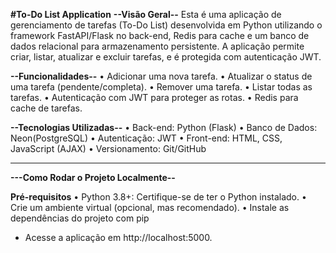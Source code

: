 **#To-Do List Application**
**--Visão Geral--**
Esta é uma aplicação de gerenciamento de tarefas (To-Do List) desenvolvida em Python utilizando o framework FastAPI/Flask no back-end, Redis para cache e um banco de dados relacional para armazenamento persistente. A aplicação permite criar, listar, atualizar e excluir tarefas, e é protegida com autenticação JWT.

**--Funcionalidades--**
•	Adicionar uma nova tarefa.
•	Atualizar o status de uma tarefa (pendente/completa).
•	Remover uma tarefa.
•	Listar todas as tarefas.
•	Autenticação com JWT para proteger as rotas.
•	Redis para cache de tarefas.

**--Tecnologias Utilizadas--**
•	Back-end: Python (Flask)
•	Banco de Dados: Neon(PostgreSQL)
•	Autenticação: JWT
•	Front-end: HTML, CSS, JavaScript (AJAX)
•	Versionamento: Git/GitHub
________________________________________
**---Como Rodar o Projeto Localmente--**

**Pré-requisitos**
•	Python 3.8+: Certifique-se de ter o Python instalado.
•	Crie um ambiente virtual (opcional, mas recomendado).
•   Instale as dependências do projeto com pip

* Acesse a aplicação em http://localhost:5000.
